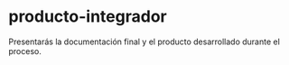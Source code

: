 # producto-integrador
Presentarás la documentación final y el producto desarrollado durante el proceso. 
